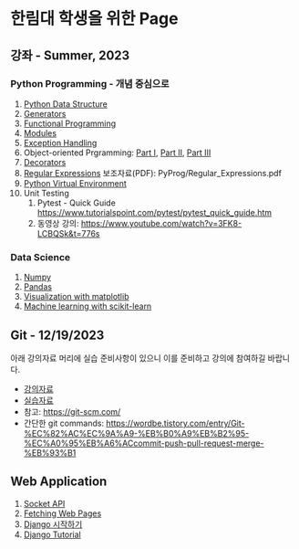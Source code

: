 # 한림대 학생을 위한 Page
## 강좌 - Summer, 2023

### Python Programming - 개념 중심으로
1. [Python Data Structure](PyProg/data_structures.ipynb)
2. [Generators](PyProg/generator.ipynb)
3. [Functional Programming](PyProg/functional_programming.ipynb)
4. [Modules](PyProg/modules.ipynb)
5. [Exception Handling](PyProg/exceptions.ipynb)
6. Object-oriented Prgramming: [Part I](PyProg/oop1.ipynb), [Part II](PyProg/oop2.ipynb), [Part III](PyProg/oop3.ipynb)
7. [Decorators](PyProg/decorators.ipynb)
8. [Regular Expressions](PyProg/regexp.ipynb) 보조자료(PDF): PyProg/Regular_Expressions.pdf
9. [Python Virtual Environment](PyProg/venv.ipynb)
10. Unit Testing
    1.  Pytest - Quick Guide https://www.tutorialspoint.com/pytest/pytest_quick_guide.htm
    2.  동영상 강의: https://www.youtube.com/watch?v=3FK8-LCBQSk&t=776s

### Data Science
1. [Numpy](data_science/Numpy.ipynb)
2. [Pandas](data_science/Pandas.ipynb)
3. [Visualization with matplotlib](data_science/Matplotlib.ipynb) 
4. [Machine learning with scikit-learn](data_science/ML.ipynb) 

## Git - 12/19/2023
아래 강의자료 머리에 실습 준비사항이 있으니 이를 준비하고 강의에 참여하길 바랍니다.

- [강의자료](./git.pdf)
- [실습자료](./gitlab.md)
- 참고: https://git-scm.com/
- 간단한 git commands: https://wordbe.tistory.com/entry/Git-%EC%82%AC%EC%9A%A9-%EB%B0%A9%EB%B2%95-%EC%A0%95%EB%A6%ACcommit-push-pull-request-merge-%EB%93%B1

## Web Application
1. [Socket API](WebApp/socketAPI.ipynb)
2. [Fetching Web Pages](WebApp/http_requests.ipynb)
3. [Django 시작하기](WebApp/django_start.ipynb)
4. [Django Tutorial](WebApp/django_tutorial.ipynb)
